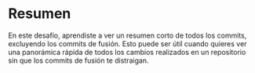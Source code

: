 # Resumen

En este desafío, aprendiste a ver un resumen corto de todos los commits, excluyendo los commits de fusión. Esto puede ser útil cuando quieres ver una panorámica rápida de todos los cambios realizados en un repositorio sin que los commits de fusión te distraigan.

